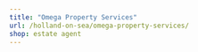 ```yaml
---
title: "Omega Property Services"
url: /holland-on-sea/omega-property-services/
shop: estate agent
---
```


